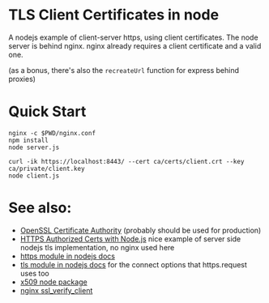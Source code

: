 # TLS Client Certificates in node

A nodejs example of client-server https, using client certificates. The node server is behind nginx. nginx already
requires a client certificate and a valid one.

(as a bonus, there's also the `recreateUrl` function for express behind proxies)


# Quick Start

```
nginx -c $PWD/nginx.conf
npm install
node server.js

curl -ik https://localhost:8443/ --cert ca/certs/client.crt --key ca/private/client.key
node client.js
```


# See also:

- [OpenSSL Certificate Authority](https://jamielinux.com/docs/openssl-certificate-authority/) (probably should be used
  for production)
- [HTTPS Authorized Certs with Node.js](https://engineering.circle.com/https-authorized-certs-with-node-js-315e548354a2)
  nice example of server side nodejs tls implementation, no nginx used here
- [https module in nodejs docs](https://nodejs.org/api/https.html)
- [tls module in nodejs docs](https://nodejs.org/api/tls.html#tls_tls_connect_options_callback) for the connect options
  that https.request uses too
- [x509 node package](https://www.npmjs.com/package/x509)
- [nginx ssl_verify_client](http://nginx.org/en/docs/http/ngx_http_ssl_module.html#ssl_verify_client)
